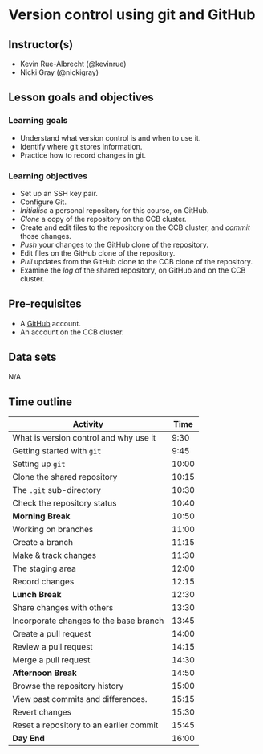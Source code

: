 # Version control using git and GitHub

## Instructor(s)

- Kevin Rue-Albrecht (@kevinrue)
- Nicki Gray (@nickigray)

## Lesson goals and objectives

<!--
Refer to:
https://github.com/Bioconductor/BioC2019/blob/master/docs/workshop-syllabus.md#a-note-about-learning-goals-and-objectives-bloom
https://cft.vanderbilt.edu/guides-sub-pages/blooms-taxonomy/
-->

### Learning goals

<!--
High-level "big picture" objectives of the learning process.
-->

- Understand what version control is and when to use it.
- Identify where git stores information.
- Practice how to record changes in git.

### Learning objectives

<!--
More concrete and measurable outputs.
-->

- Set up an SSH key pair.
- Configure Git.
- _Initialise_ a personal repository for this course, on <i class="fab fa-github"></i> GitHub.
- _Clone_ a copy of the repository on the CCB cluster.
- Create and edit files to the repository on the CCB cluster, and _commit_ those changes.
- _Push_ your changes to the GitHub clone of the repository.
- Edit files on the <i class="fab fa-github"></i> GitHub clone of the repository.
- _Pull_ updates from the <i class="fab fa-github"></i> GitHub clone to the CCB clone of the repository.
- Examine the _log_ of the shared repository, on <i class="fab fa-github"></i> GitHub and on the CCB cluster.

## Pre-requisites

- A [<i class="fab fa-github"></i> GitHub](https://github.com/) account.
- An account on the CCB cluster.

## Data sets

N/A

## Time outline

| Activity                                      |  Time |
|-----------------------------------------------|-------|
| What is version control and why use it        |  9:30 |
| Getting started with `git`                    |  9:45 |
| Setting up `git`                              | 10:00 |
| Clone the shared repository                   | 10:15 |
| The `.git` sub-directory                      | 10:30 |
| Check the repository status                   | 10:40 |
| **Morning Break**                             | 10:50 |
| Working on branches                           | 11:00 |
| Create a branch                               | 11:15 |
| Make & track changes                          | 11:30 |
| The staging area                              | 12:00 |
| Record changes                                | 12:15 |
| **Lunch Break**                               | 12:30 |
| Share changes with others                     | 13:30 |
| Incorporate changes to the base branch        | 13:45 |
| Create a pull request                         | 14:00 |
| Review a pull request                         | 14:15 |
| Merge a pull request                          | 14:30 |
| **Afternoon Break**                           | 14:50 |
| Browse the repository history                 | 15:00 |
| View past commits and differences.            | 15:15 |
| Revert changes                                | 15:30 |
| Reset a repository to an earlier commit       | 15:45 |
| **Day End**                                   | 16:00 |
